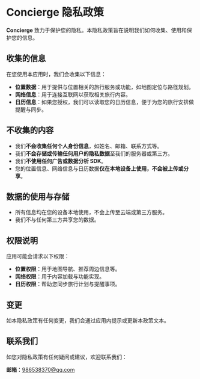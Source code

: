 # Concierge 隐私政策

**Concierge** 致力于保护您的隐私。本隐私政策旨在说明我们如何收集、使用和保护您的信息。

## 收集的信息

在您使用本应用时，我们会收集以下信息：

- **位置数据**：用于提供与位置相关的旅行服务或功能，如地图定位与路径规划。
- **网络信息**：用于连接互联网以获取相关旅行内容。
- **日历信息**：如果您授权，我们可以读取您的日历信息，便于为您的旅行安排做提醒与同步。

## 不收集的内容

- 我们**不会收集任何个人身份信息**，如姓名、邮箱、联系方式等。
- 我们**不会存储或传输任何用户的隐私数据**至我们的服务器或第三方。
- 我们**不使用任何广告或数据分析 SDK**。
- 您的位置信息、网络信息与日历数据**仅在本地设备上使用，不会被上传或分享**。

## 数据的使用与存储

- 所有信息均在您的设备本地使用，不会上传至云端或第三方服务。
- 我们不与任何第三方共享您的数据。

## 权限说明

应用可能会请求以下权限：

- **位置权限**：用于地图导航、推荐周边信息等。
- **网络权限**：用于内容加载与功能实现。
- **日历权限**：帮助您同步旅行计划与提醒事项。

## 变更

如本隐私政策有任何变更，我们会通过应用内提示或更新本政策文本。

## 联系我们

如您对隐私政策有任何疑问或建议，欢迎联系我们：

**邮箱**：986538370@qq.com
